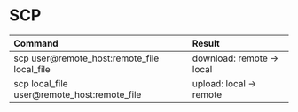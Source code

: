# SCP

| Command                                     | Result                    |
| :------------------------------------------ | :------------------------ |
| scp user@remote_host:remote_file local_file | download: remote -> local |
| scp local_file user@remote_host:remote_file | upload: local -> remote   |
